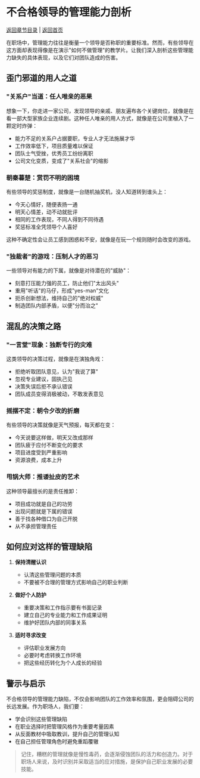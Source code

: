 # 不合格领导的管理能力剖析

[返回章节目录](./index.md) | [返回首页](../README.md)

在职场中，管理能力往往是衡量一个领导是否称职的重要标准。然而，有些领导在这方面却表现得像是在演示"如何不做管理"的教学片。让我们深入剖析这些管理能力缺失的具体表现，以及它们对团队造成的伤害。

## 歪门邪道的用人之道

### "关系户"当道：任人唯亲的恶果

想象一下，你走进一家公司，发现领导的亲戚、朋友遍布各个关键岗位，就像是在看一部大型家族企业连续剧。这种任人唯亲的用人方式，就像是在公司里植入了一颗定时炸弹：

- 能力不足的关系户占据要职，专业人才无法施展才华
- 工作效率低下，项目质量难以保证
- 团队士气受挫，优秀员工纷纷离职
- 公司文化变质，变成了"关系社会"的缩影

### 朝秦暮楚：赏罚不明的困境

有些领导的奖惩制度，就像是一台随机抽奖机，没人知道转到谁头上：

- 今天心情好，随便表扬一通
- 明天心情差，动不动就批评
- 相同的工作表现，不同人得到不同待遇
- 奖惩标准全凭领导个人喜好

这种不确定性会让员工感到困惑和不安，就像是在玩一个规则随时会改变的游戏。

### "独裁者"的游戏：压制人才的恶习

一些领导对有能力的下属，就像是对待潜在的"威胁"：

- 刻意打压能力强的员工，防止他们"太出风头"
- 重用"听话"的马仔，形成"yes-man"文化
- 扼杀创新想法，维持自己的"绝对权威"
- 制造团队内部矛盾，以便"分而治之"

## 混乱的决策之路

### "一言堂"现象：独断专行的灾难

这类领导的决策过程，就像是在演独角戏：

- 拒绝听取团队意见，认为"我说了算"
- 忽视专业建议，固执己见
- 决策失误后拒不承认错误
- 团队成员变得消极被动，不敢发表意见

### 摇摆不定：朝令夕改的折磨

有些领导的决策就像是天气预报，每天都在变：

- 今天说要这样做，明天又改成那样
- 团队疲于应付不断变化的要求
- 项目进度受到严重影响
- 资源浪费，成本上升

### 甩锅大师：推诿扯皮的艺术

这种领导最擅长的是责任推卸：

- 项目成功就是自己的功劳
- 出现问题就是下属的错误
- 善于找各种借口为自己开脱
- 从不承担管理责任

## 如何应对这样的管理缺陷

1. **保持清醒认识**
   - 认清这些管理问题的本质
   - 不要被不合理的管理方式影响自己的职业判断

2. **做好个人防护**
   - 重要决策和工作指示要有书面记录
   - 建立自己的专业能力和工作成果证明
   - 维护好团队内部的同事关系

3. **适时寻求改变**
   - 评估职业发展方向
   - 必要时考虑转换工作环境
   - 把这些经历转化为个人成长的经验

## 警示与启示

不合格领导的管理能力缺陷，不仅会影响团队的工作效率和氛围，更会阻碍公司的长远发展。作为职场人，我们要：

- 学会识别这些管理缺陷
- 在职业选择时把管理风格作为重要考量因素
- 从反面教材中吸取教训，提升自己的管理认知
- 在自己担任管理角色时避免重蹈覆辙

> 记住，糟糕的管理就像是慢性毒药，会逐渐侵蚀团队的活力和创造力。对于职场人来说，及时识别并采取适当的应对措施，是保护自己职业发展的必要技能。
